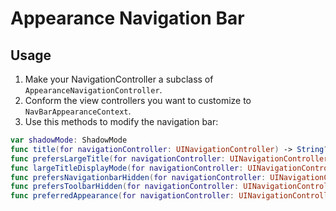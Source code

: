 
# Appearance Navigation Bar

## Usage
1. Make your NavigationController a subclass of `AppearanceNavigationController`.
2. Conform the view controllers you want to customize to `NavBarAppearanceContext`.
3. Use this methods to modify the navigation bar:

```swift
var shadowMode: ShadowMode
func title(for navigationController: UINavigationController) -> String?
func prefersLargeTitle(for navigationController: UINavigationController) -> Bool?
func largeTitleDisplayMode(for navigationController: UINavigationController) -> UINavigationItem.LargeTitleDisplayMode
func prefersNavigationbarHidden(for navigationController: UINavigationController) -> Bool
func prefersToolbarHidden(for navigationController: UINavigationController) -> Bool
func preferredAppearance(for navigationController: UINavigationController) -> NavBarAppearance?
```
